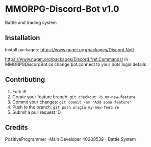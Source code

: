 # MMORPG-Discord-Bot v1.0
Battle and trading system
## Installation
Install packages:
https://www.nuget.org/packages/Discord.Net/

https://www.nuget.org/packages/Discord.Net.Commands/
In MMORPGDiscordBot.cs change bot.connect to your bots login details
## Contributing
1. Fork it!
2. Create your feature branch: `git checkout -b my-new-feature`
3. Commit your changes: `git commit -am 'Add some feature'`
4. Push to the branch: `git push origin my-new-feature`
5. Submit a pull request :D
## Credits
PositiveProgrammer -Main Developer
40208539 - Battle System

